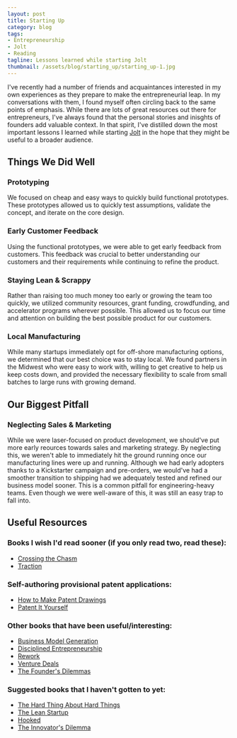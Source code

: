 ```yaml
---
layout: post
title: Starting Up
category: blog
tags:
- Entrepreneurship
- Jolt
- Reading
tagline: Lessons learned while starting Jolt
thumbnail: /assets/blog/starting_up/starting_up-1.jpg
---
```


I've recently had a number of friends and acquaintances interested in my own experiences as they prepare to make the entrepreneurial leap. In my conversations with them, I found myself often circling back to the same points of emphasis. While there are lots of great resources out there for entrepreneurs, I've always found that the personal stories and inisghts of founders add valuable context. In that spirit, I've distilled down the most important lessons I learned while starting [Jolt](https://joltsensor.github.io/) in the hope that they might be useful to a broader audience.

## Things We Did Well

### Prototyping

We focused on cheap and easy ways to quickly build functional prototypes. These prototypes allowed us to quickly test assumptions, validate the concept, and iterate on the core design.

### Early Customer Feedback

Using the functional prototypes, we were able to get early feedback from customers. This feedback was crucial to better understanding our customers and their requirements while continuing to refine the product.

### Staying Lean & Scrappy

Rather than raising too much money too early or growing the team too quickly, we utilized community resources, grant funding, crowdfunding, and accelerator programs wherever possible. This allowed us to focus our time and attention on building the best possible product for our customers.

### Local Manufacturing

While many startups immediately opt for off-shore manufacturing options, we determined that our best choice was to stay local. We found partners in the Midwest who were easy to work with, willing to get creative to help us keep costs down, and provided the necessary flexibility to scale from small batches to large runs with growing demand.

## Our Biggest Pitfall

### Neglecting Sales & Marketing

While we were laser-focused on product development, we should've put more early reources towards sales and marketing strategy. By neglecting this, we weren't able to immediately hit the ground running once our manufacturing lines were up and running. Although we had early adopters thanks to a Kickstarter campaign and pre-orders, we would've had a smoother transition to shipping had we adequately tested and refined our business model sooner. This is a common pitfall for engineering-heavy teams. Even though we were well-aware of this, it was still an easy trap to fall into.

## Useful Resources

### Books I wish I'd read sooner (if you only read two, read these):

* [Crossing the Chasm](https://www.amazon.com/Crossing-Chasm-3rd-Disruptive-Mainstream/dp/0062292986)
* [Traction](https://www.amazon.com/Traction-Startup-Achieve-Explosive-Customer/dp/1591848369)


### Self-authoring provisional patent applications:

* [How to Make Patent Drawings](https://www.amazon.com/How-Make-Patent-Drawings-Thousands/dp/1413321569)
* [Patent It Yourself](https://www.amazon.com/Patent-Yourself-Step---Step-Filing/dp/1413320449)

### Other books that have been useful/interesting:

* [Business Model Generation](https://www.amazon.com/Business-Model-Generation-Visionaries-Challengers/dp/0470876417)
* [Disciplined Entrepreneurship](https://www.amazon.com/Disciplined-Entrepreneurship-Steps-Successful-Startup/dp/1118692284)
* [Rework](https://www.amazon.com/Rework-Jason-Fried/dp/0307463745)
* [Venture Deals](https://www.amazon.com/Venture-Deals-Smarter-Lawyer-Capitalist/dp/1118443616)
* [The Founder's Dilemmas](https://www.amazon.com/Founders-Dilemmas-Anticipating-Foundation-Entrepreneurship/dp/0691158304)

### Suggested books that I haven't gotten to yet:

* [The Hard Thing About Hard Things](https://www.amazon.com/Hard-Thing-About-Things-Building/dp/0062273205)
* [The Lean Startup](https://www.amazon.com/Lean-Startup-Entrepreneurs-Continuous-Innovation/dp/0307887898)
* [Hooked](https://www.amazon.com/Hooked-How-Build-Habit-Forming-Products/dp/1591847788)
* [The Innovator's Dilemma](https://www.amazon.com/Innovators-Dilemma-Revolutionary-Change-Business/dp/0062060244)
